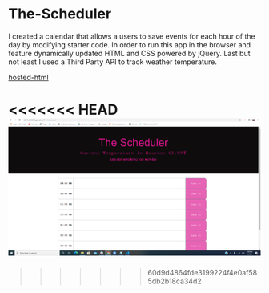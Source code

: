 # The-Scheduler
I created a calendar that allows a users to save events for each hour of the day by modifying starter code. In order to run this app in the browser and feature dynamically updated HTML and CSS powered by jQuery. Last but not least I used a Third Party API to track weather temperature. 

[hosted-html](https://ferick8246.github.io/The-Scheduler/) 

<<<<<<< HEAD
![picture](https://github.com/ferick8246/The-Scheduler/blob/60d9d4864fde3199224f4e0af585db2b18ca34d2/Develop/Capture.PNG)
=======
>>>>>>> 60d9d4864fde3199224f4e0af585db2b18ca34d2
